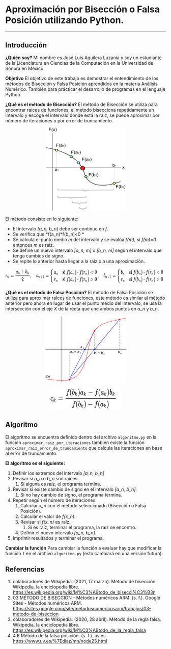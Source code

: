 # Aproximación por Bisección o Falsa Posición utilizando Python.
---

## Introducción

**¿Quién soy?**
Mi nombre es José Luis Aguilera Luzania y soy un estudiante de la Licenciatura en Ciencias de la Computación en la Universidad de Sonora en México.

**Objetivo**
El objetivo de este trabajo es demostrar el entendimiento de los métodos de Bisección y Falsa Posición aprendidos en la materia Análisis Numérico. También para prácticar el desarrollo de programas en el lenguaje Python.

**¿Qué es el método de Bisección?**
El método de Bisección se utiliza para encontrar raíces de funciones, el metodo bisecciona repetidamente un intervalo y escoge el intervalo donde está la raiz, se puede aproximar por número de iteraciones o por error de truncamiento.

<p align="center">
  <img width="250" height="260" src="Imagenes/biseccion_wikipedia.png">
</p>

El método consiste en lo siguiente:
- El intervalo *[a_n, b_n]* debe ser continuo en *f*.
- Se verifica que *f(a_n)\*f(b_n)<0 *
- Se calcula el punto medio *m* del intervalo y se evalúa *f(m)*, si *f(m)=0* entonces *m* es raíz.
- Se define un nuevo intervalo *[a_n, m]* o *[b_n, m]* según el intervalo que tenga cambios de signo.
- Se repite lo anterior hasta llegar a la raíz o a una aproximación.

<p align="center">
  <img width="600" height="50" src="Imagenes/biseccion_al.png">
</p>


**¿Qué es el método de Falsa Posición?**
El método de Falsa Posición se utiliza para aproximar raíces de funciones, este método es similar al método anterior pero ahora en lugar de usar el punto medio del intervalo, se usa la intersección con el eje *X* de la recta que une ambos puntos en *a_n* y *b_n*.

<p align="center">
  <img width="260" height="210" src="Imagenes/falsa_posicion_wikipedia.png">
</p>

<p align="center">
  <img width="220" height="70" src="Imagenes/falsa_posicion_al.png">
</p>


## Algoritmo
El algoritmo se encuentra definido dentro del archivo `algoritmo.py` en la función `aproximar_raiz_por_iteraciones` también existe la función `aproximar_raiz_error_de_truncamiento` que calcula las iteraciones en base al error de truncamiento.

**El algoritmo es el siguiente:**
1. Definir los extremos del intervalo *[a_n, b_n]*
2. Revisar si *a_n* o *b_n* son raices.
	1. Si alguna es raíz, el programa termina.
3. Revisar si existe cambio de signo en el intervalo *[a_n, b_n]*.
	1. Si no hay cambio de signo, el programa termina.
4. Repetir según el número de iteraciones:
	1. Calcular *x_n* con el método seleccionado (Bisección o Falsa Posición).
	2. Calcular el valor de *f(x_n)*.
	3. Revisar si *f(x_n)* es raíz.
		1. Si es raíz, terminar el programa, la raíz se encontro.
	4. Definir el nuevo intervalo *[a_n, b_n]*.
5. Imprimir resultados y terminar el programa.

**Cambiar la función**
Para cambiar la función a evaluar hay que modificar la función `f` en el archivo `algoritmo.py` (esto cambiará en una versión futura).


## Referencias
1. colaboradores de Wikipedia. (2021, 17 marzo). Método de bisección. Wikipedia, la enciclopedia libre. https://es.wikipedia.org/wiki/M%C3%A9todo_de_bisecci%C3%B3n
2. 03 MÉTODO DE BISECCIÓN - Métodos numéricos ARM. (s. f.). Google Sites - Métodos numéricos ARM. https://sites.google.com/site/metodosnumericosarm/trabajos/03-metodo-de-biseccion
3. colaboradores de Wikipedia. (2020, 28 abril). Método de la regla falsa. Wikipedia, la enciclopedia libre. https://es.wikipedia.org/wiki/M%C3%A9todo_de_la_regla_falsa
4. 4.6 Método de la falsa posición. (s. f.). uv.es. https://www.uv.es/%7Ediaz/mn/node23.html